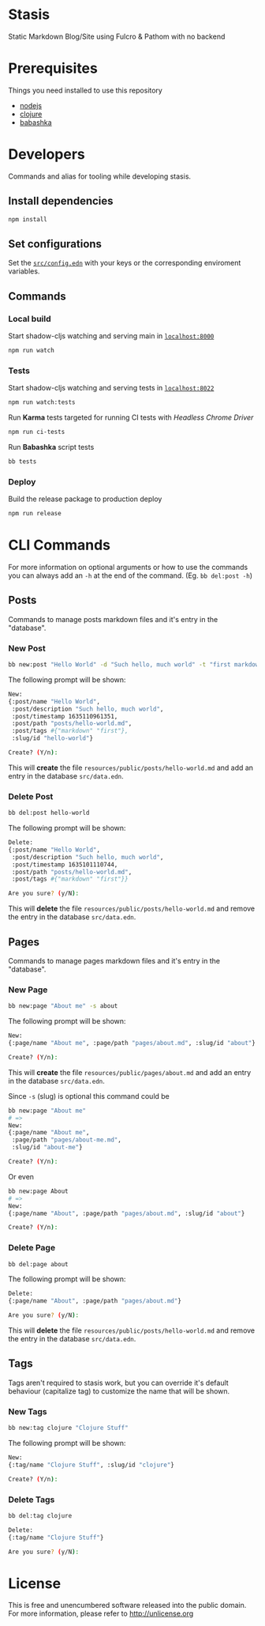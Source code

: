 # Stasis
Static Markdown Blog/Site using Fulcro &amp; Pathom with no backend

# Prerequisites
Things you need installed to use this repository

- [nodejs](https://nodejs.dev/download)
- [clojure](https://clojure.org/guides/getting_started)
- [babashka](https://github.com/babashka/babashka#installation)

# Developers
Commands and alias for tooling while developing stasis.

## Install dependencies
```bash
npm install
```

## Set configurations
Set the [`src/config.edn`](https://github.com/rafaeldelboni/stasis/blob/main/src/config.edn) with your keys or the corresponding enviroment variables.  

## Commands

### Local build
Start shadow-cljs watching and serving main in [`localhost:8000`](http://localhost:8000)
```bash
npm run watch
```

### Tests
Start shadow-cljs watching and serving tests in [`localhost:8022`](http://localhost:8022)
```bash
npm run watch:tests
```

Run **Karma** tests targeted for running CI tests with *Headless Chrome Driver*
```bash
npm run ci-tests
```

Run **Babashka** script tests
```bash
bb tests
```

### Deploy
Build the release package to production deploy
```bash
npm run release
```

# CLI Commands
For more information on optional arguments or how to use the commands you can always add an `-h` at the end of the command. (Eg. `bb del:post -h`)

## Posts
Commands to manage posts markdown files and it's entry in the "database".

### New Post
```bash
bb new:post "Hello World" -d "Such hello, much world" -t "first markdown"
```
The following prompt will be shown:
```bash
New:
{:post/name "Hello World",
 :post/description "Such hello, much world",
 :post/timestamp 1635110961351,
 :post/path "posts/hello-world.md",
 :post/tags #{"markdown" "first"},
 :slug/id "hello-world"}

Create? (Y/n):
```
This will **create** the file `resources/public/posts/hello-world.md` and add an entry in the database `src/data.edn`.

### Delete Post
```bash
bb del:post hello-world
```
The following prompt will be shown:
```bash
Delete:
{:post/name "Hello World",
 :post/description "Such hello, much world",
 :post/timestamp 1635101110744,
 :post/path "posts/hello-world.md",
 :post/tags #{"markdown" "first"}}

Are you sure? (y/N):
```
This will **delete** the file `resources/public/posts/hello-world.md` and remove the entry in the database `src/data.edn`.

## Pages
Commands to manage pages markdown files and it's entry in the "database".

### New Page
```bash
bb new:page "About me" -s about
```
The following prompt will be shown:
```bash
New:
{:page/name "About me", :page/path "pages/about.md", :slug/id "about"}

Create? (Y/n):
```
This will **create** the file `resources/public/pages/about.md` and add an entry in the database `src/data.edn`.

Since `-s` (slug) is optional this command could be
```bash
bb new:page "About me"
# =>
New:
{:page/name "About me",
 :page/path "pages/about-me.md",
 :slug/id "about-me"}

Create? (Y/n):
```
Or even
```bash
bb new:page About
# =>
New:
{:page/name "About", :page/path "pages/about.md", :slug/id "about"}

Create? (Y/n):
```

### Delete Page
```bash
bb del:page about
```
The following prompt will be shown:
```bash
Delete:
{:page/name "About", :page/path "pages/about.md"}

Are you sure? (y/N):
```
This will **delete** the file `resources/public/posts/hello-world.md` and remove the entry in the database `src/data.edn`.

## Tags
Tags aren't required to stasis work, but you can override it's default behaviour (capitalize tag) to customize the name that will be shown.

### New Tags
```bash
bb new:tag clojure "Clojure Stuff"
```
The following prompt will be shown:
```bash
New:
{:tag/name "Clojure Stuff", :slug/id "clojure"}

Create? (Y/n):
```

### Delete Tags
```bash
bb del:tag clojure
```
```bash
Delete:
{:tag/name "Clojure Stuff"}

Are you sure? (y/N):
```

# License
This is free and unencumbered software released into the public domain.  
For more information, please refer to <http://unlicense.org>

